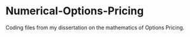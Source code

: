 # Numerical-Options-Pricing

Coding files from my dissertation on the mathematics of Options Pricing.
